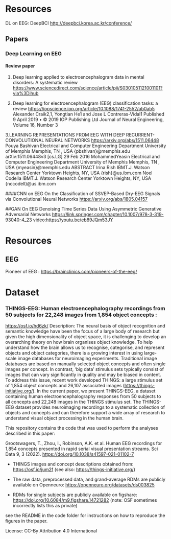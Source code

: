 # Resources
DL on EEG: DeepBCI http://deepbci.korea.ac.kr/conference/
## Papers
### Deep Learning on EEG

#### Review paper
1. Deep learning applied to electroencephalogram data in mental disorders: A systematic review
https://www.sciencedirect.com/science/article/pii/S0301051121001101?via%3Dihub

2. Deep learning for electroencephalogram (EEG) classification tasks: a review
https://iopscience.iop.org/article/10.1088/1741-2552/ab0ab5
Alexander Craik2,1, Yongtian He1 and Jose L Contreras-Vidal1
Published 9 April 2019 • © 2019 IOP Publishing Ltd
Journal of Neural Engineering, Volume 16, Number 3

3.LEARNING REPRESENTATIONS FROM EEG WITH DEEP RECURRENT-CONVOLUTIONAL NEURAL NETWORKS 
https://arxiv.org/abs/1511.06448
Pouya Bashivan Electrical and Computer Engineering Department University of Memphis Memphis, TN , USA {pbshivan}@memphis.edu arXiv:1511.06448v3  [cs.LG]  29 Feb 2016 MohammedYeasin Electrical and Computer Engineering Department University of Memphis Memphis, TN , USA {myeasin}@memphis.edu ABSTRACT Irina Rish IBMT.J. Watson Research Center Yorktown Heights, NY, USA {rish}@us.ibm.com Noel Codella IBMT.J. Watson Research Center Yorktown Heights, NY, USA {nccodell}@us.ibm.com

####CNN on EEG
On the Classification of SSVEP-Based Dry-EEG Signals via Convolutional Neural Networks
https://arxiv.org/abs/1805.04157


##GAN On EEG
Denoising Time Series Data Using Asymmetric Generative Adversarial Networks
https://link.springer.com/chapter/10.1007/978-3-319-93040-4_23
video:https://youtu.be/eb89JQm53JY




# Resources
## EEG

Pioneer of EEG : https://brainclinics.com/pioneers-of-the-eeg/


# Dataset
### THINGS-EEG: Human electroencephalography recordings from 50 subjects for 22,248 images from 1,854 object concepts :
https://osf.io/hd6zk/
Description: The neural basis of object recognition and semantic knowledge have been the focus of a large body of research but given the high dimensionality of object space, it is challenging to develop an overarching theory on how brain organises object knowledge. To help understand how the brain allows us to recognise, categorise, and represent objects and object categories, there is a growing interest in using large-scale image databases for neuroimaging experiments. Traditional image databases are based on manually selected object concepts and often single images per concept. In contrast, ‘big data’ stimulus sets typically consist of images that can vary significantly in quality and may be biased in content. To address this issue, recent work developed THINGS: a large stimulus set of 1,854 object concepts and 26,107 associated images (https://things-initiative.org/). In the current paper, we present THINGS-EEG, a dataset containing human electroencephalography responses from 50 subjects to all concepts and 22,248 images in the THINGS stimulus set. The THINGS-EEG dataset provides neuroimaging recordings to a systematic collection of objects and concepts and can therefore support a wide array of research to understand visual object processing in the human brain.

This repository contains the code that was used to perform the analyses described in this paper:

Grootswagers, T., Zhou, I., Robinson, A.K. et al. Human EEG recordings for 1,854 concepts presented in rapid serial visual presentation streams. Sci Data 9, 3 (2022). https://doi.org/10.1038/s41597-021-01102-7

- THINGS images and concept descriptions obtained from: https://osf.io/jum2f (see also: https://things-initiative.org/)

- The raw data, preprocessed data, and grand-average RDMs are publicly available on Openneuro: https://openneuro.org/datasets/ds003825

- RDMs for single subjects are publicly available on figshare: https://doi.org/10.6084/m9.figshare.14721282 (note: OSF sometimes incorrectly lists this as private)

see the README in the code folder for instructions on how to reproduce the figures in the paper.

License: CC-By Attribution 4.0 International 
